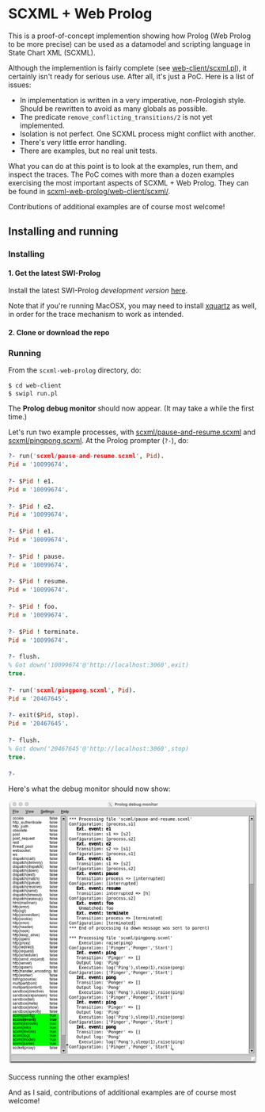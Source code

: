 # SCXML + Web Prolog

This is a proof-of-concept implemention showing how Prolog (Web Prolog to be more precise) can be used as a datamodel and scripting language in State Chart XML (SCXML).

Although the implemention is fairly complete (see [web-client/scxml.pl](https://github.com/torbjornlager/scxml-web-prolog/tree/main/web-client/scxml.pl)), it certainly isn't ready for serious use. After all, it's just a PoC. Here is a list of issues:

- In implementation is written in a very imperative, non-Prologish style. Should be rewritten to avoid as many globals as possible.
- The predicate `remove_conflicting_transitions/2` is not yet implemented.
- Isolation is not perfect. One SCXML process might conflict with another.
- There's very little error handling.
- There are examples, but no real unit tests.

What you can do at this point is to look at the examples, run them, and inspect the traces. The PoC comes with more than a dozen examples exercising the most important aspects of SCXML + Web Prolog. They can be found in [scxml-web-prolog/web-client/scxml/](https://github.com/torbjornlager/scxml-web-prolog/tree/main/web-client/scxml).

Contributions of additional examples are of course most welcome!

## Installing and running

### Installing

#### 1. Get the latest SWI-Prolog

Install the latest SWI-Prolog _development version_ [here](https://www.swi-prolog.org/download/devel). 

Note that if you're running MacOSX, you may need to install [xquartz](http://xquartz.macosforge.org/) as well, in order for the trace mechanism to work as intended.


#### 2. Clone or download the repo

### Running

From the `scxml-web-prolog` directory, do:

```
$ cd web-client
$ swipl run.pl
```

The **Prolog debug monitor** should now appear. (It may take a while the first time.)

Let's run two example processes, with [scxml/pause-and-resume.scxml](https://github.com/torbjornlager/scxml-web-prolog/tree/main/web-client/scxml/pause-and-resume.scxml) and [scxml/pingpong.scxml](https://github.com/torbjornlager/scxml-web-prolog/tree/main/web-client/scxml/pingpong.scxml). At the Prolog prompter (`?-`), do:

```prolog
?- run('scxml/pause-and-resume.scxml', Pid).
Pid = '10099674'.

?- $Pid ! e1.
Pid = '10099674'.

?- $Pid ! e2.
Pid = '10099674'.

?- $Pid ! e1.
Pid = '10099674'.

?- $Pid ! pause.
Pid = '10099674'.

?- $Pid ! resume.
Pid = '10099674'.

?- $Pid ! foo.
Pid = '10099674'.

?- $Pid ! terminate.
Pid = '10099674'.

?- flush.
% Got down('10099674'@'http://localhost:3060',exit)
true.

?- run('scxml/pingpong.scxml', Pid).
Pid = '20467645'.

?- exit($Pid, stop).
Pid = '20467645'.

?- flush.
% Got down('20467645'@'http://localhost:3060',stop)
true.

?-
```

Here's what the debug monitor should now show:

![Alt text](img/debug-monitor.jpg?raw=true "The Prolog debug monitor")

Success running the other examples!

And as I said, contributions of additional examples are of course most welcome!
